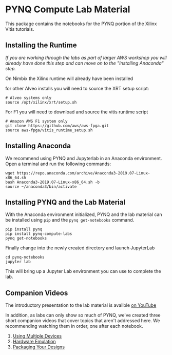 # PYNQ Compute Lab Material

This package contains the notebooks for the PYNQ portion of the Xilinx Vitis tutorials.

## Installing the Runtime

*If you are working through the labs as part of larger AWS workshop you will already have done this step and can move on to the "Installing Anaconda" step.*

On Nimbix the Xilinx runtime will already have been installed

for other Alveo installs you will need to source the XRT setup script:

```
# Alveo systems only
source /opt/xilinx/xrt/setup.sh
```

For F1 you will need to download and source the vitis runtime script

```
# Amazon AWS F1 system only
git clone https://github.com/aws/aws-fpga.git
source aws-fpga/vitis_runtime_setup.sh
```

## Installing Anaconda

We recommend using PYNQ and Jupyterlab in an Anaconda environment. Open a terminal and run the following commands:

```
wget https://repo.anaconda.com/archive/Anaconda3-2019.07-Linux-x86_64.sh
bash Anaconda3-2019.07-Linux-x86_64.sh -b
source ~/anaconda3/bin/activate
```

## Installing PYNQ and the Lab Material

With the Anaconda environment initialized, PYNQ and the lab material can be installed using `pip` and the `pynq get-notebooks` command.

```
pip install pynq
pip install pynq-compute-labs
pynq get-notebooks
```

Finally change into the newly created directory and launch JupyterLab

```
cd pynq-notebooks
jupyter lab
```

This will bring up a Jupyter Lab environment you can use to complete the lab.

## Companion Videos

The introductory presentation to the lab material is availble [on YouTube](https://www.youtube.com/watch?v=tA95PgbnTQA)

In addition, as labs can only show so much of PYNQ, we've created three short companion videos that cover topics that aren't addressed here. We recommending watching them in order, one after each notebook.

 1. [Using Multiple Devices](https://www.youtube.com/watch?v=_LWuQi-dNds)
 2. [Hardware Emulation](https://www.youtube.com/watch?v=mz58HZrfY0k)
 3. [Packaging Your Designs](https://www.youtube.com/watch?v=nGQK2Ksmcu8&t=2s)


